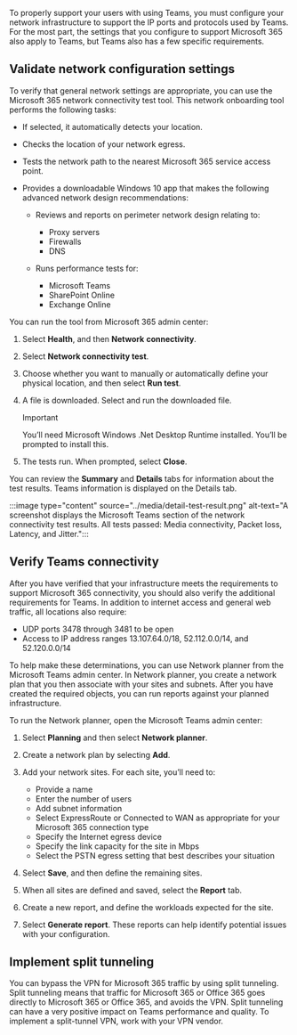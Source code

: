 To properly support your users with using Teams, you must configure your network infrastructure to support the IP ports and protocols used by Teams. For the most part, the settings that you configure to support Microsoft 365 also apply to Teams, but Teams also has a few specific requirements.

## Validate network configuration settings 

To verify that general network settings are appropriate, you can use the Microsoft 365 network connectivity test tool. This network onboarding tool performs the following tasks: 

- If selected, it automatically detects your location.
- Checks the location of your network egress.
- Tests the network path to the nearest Microsoft 365 service access point.
- Provides a downloadable Windows 10 app that makes the following advanced network design recommendations:

   - Reviews and reports on perimeter network design relating to:

      - Proxy servers
      - Firewalls
      - DNS

   - Runs performance tests for: 

      - Microsoft Teams
      - SharePoint Online
      - Exchange Online

You can run the tool from Microsoft 365 admin center: 

1. Select **Health**, and then **Network** **connectivity**. 
2. Select **Network connectivity test**. 
3. Choose whether you want to manually or automatically define your physical location, and then select **Run test**.
4. A file is downloaded. Select and run the downloaded file.

   > [!IMPORTANT]
   > You’ll need Microsoft Windows .Net Desktop Runtime installed. You’ll be prompted to install this. 

5. The tests run. When prompted, select **Close**.

You can review the **Summary** and **Details** tabs for information about the test results. Teams information is displayed on the Details tab. 

:::image type="content" source="../media/detail-test-result.png" alt-text="A screenshot displays the Microsoft Teams section of the network connectivity test results. All tests passed: Media connectivity, Packet loss, Latency, and Jitter.":::


## Verify Teams connectivity 

After you have verified that your infrastructure meets the requirements to support Microsoft 365 connectivity, you should also verify the additional requirements for Teams. In addition to internet access and general web traffic, all locations also require:

- UDP ports 3478 through 3481 to be open
- Access to IP address ranges 13.107.64.0/18, 52.112.0.0/14, and 52.120.0.0/14

To help make these determinations, you can use Network planner from the Microsoft Teams admin center. In Network planner, you create a network plan that you then associate with your sites and subnets. After you have created the required objects, you can run reports against your planned infrastructure. 

To run the Network planner, open the Microsoft Teams admin center:

1. Select **Planning** and then select **Network planner**.
2. Create a network plan by selecting **Add**.
3. Add your network sites. For each site, you’ll need to:

    - Provide a name
    - Enter the number of users
    - Add subnet information 
    - Select ExpressRoute or Connected to WAN as appropriate for your Microsoft 365 connection type
    - Specify the Internet egress device
    - Specify the link capacity for the site in Mbps
    - Select the PSTN egress setting that best describes your situation

4. Select **Save**, and then define the remaining sites. 
5. When all sites are defined and saved, select the **Report** tab. 
6. Create a new report, and define the workloads expected for the site. 
7. Select **Generate report**. These reports can help identify potential issues with your configuration.

## Implement split tunneling

You can bypass the VPN for Microsoft 365 traffic by using split tunneling. Split tunneling means that traffic for Microsoft 365 or Office 365 goes directly to Microsoft 365 or Office 365, and avoids the VPN. Split tunneling can have a very positive impact on Teams performance and quality. To implement a split-tunnel VPN, work with your VPN vendor.